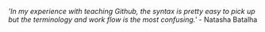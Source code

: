 *'In my experience with teaching Github, the syntax is pretty easy to pick up but the terminology and work flow is the most confusing.'* - Natasha Batalha
